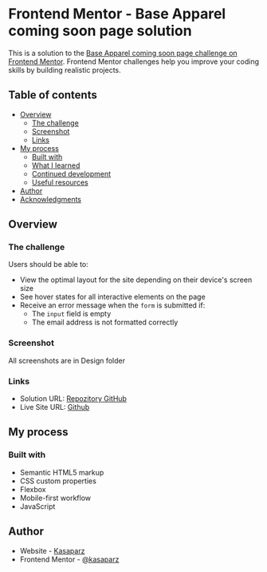 # Frontend Mentor - Base Apparel coming soon page solution

This is a solution to the [Base Apparel coming soon page challenge on Frontend Mentor](https://www.frontendmentor.io/challenges/base-apparel-coming-soon-page-5d46b47f8db8a7063f9331a0). Frontend Mentor challenges help you improve your coding skills by building realistic projects.

## Table of contents

- [Overview](#overview)
  - [The challenge](#the-challenge)
  - [Screenshot](#screenshot)
  - [Links](#links)
- [My process](#my-process)
  - [Built with](#built-with)
  - [What I learned](#what-i-learned)
  - [Continued development](#continued-development)
  - [Useful resources](#useful-resources)
- [Author](#author)
- [Acknowledgments](#acknowledgments)

## Overview

### The challenge

Users should be able to:

- View the optimal layout for the site depending on their device's screen size
- See hover states for all interactive elements on the page
- Receive an error message when the `form` is submitted if:
  - The `input` field is empty
  - The email address is not formatted correctly

### Screenshot

All screenshots are in Design folder

### Links

- Solution URL: [Repozitory GitHub](https://github.com/kasaparz/FrontendMentor_5.-base-apparel-coming-soon-master-js)
- Live Site URL: [Github](https://kasaparz.github.io/FrontendMentor_5.-base-apparel-coming-soon-master-js/)

## My process

### Built with

- Semantic HTML5 markup
- CSS custom properties
- Flexbox
- Mobile-first workflow
- JavaScript

## Author

- Website - [Kasaparz](https://github.com/kasaparz)
- Frontend Mentor - [@kasaparz](https://www.frontendmentor.io/profile/kasaparz)
